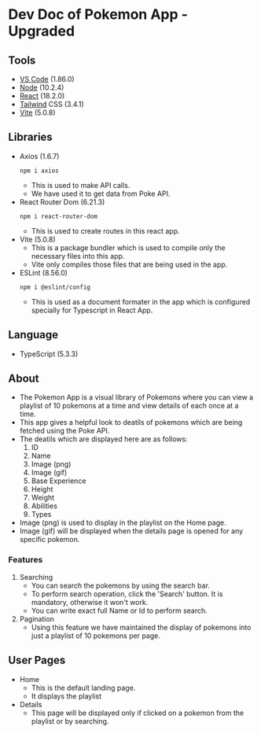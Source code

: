 # Dev Doc of Pokemon App - Upgraded

## Tools
- [VS Code](https://code.visualstudio.com/download) (1.86.0)
- [Node](https://nodejs.org/en/download) (10.2.4)
- [React](https://vitejs.dev/guide/) (18.2.0)
- [Tailwind](https://tailwindcss.com/docs/guides/vite) CSS (3.4.1)
- [Vite](https://vitejs.dev/guide/) (5.0.8)

## Libraries
- Axios (1.6.7)
    ```
    npm i axios
    ```
    - This is used to make API calls.
    - We have used it to get data from Poke API.
- React Router Dom (6.21.3)
    ```
    npm i react-router-dom
    ```
    - This is used to create routes in this react app.
- Vite (5.0.8)
    - This is a package bundler which is used to compile only the necessary files into this app.
    - Vite only compiles those files that are being used in the app.
- ESLint (8.56.0)
    ```
    npm i @eslint/config
    ```
    - This is used as a document formater in the app which is configured specially for Typescript in React App.

## Language
- TypeScript (5.3.3)

## About
- The Pokemon App is a visual library of Pokemons where you can view a playlist of 10 pokemons at a time and view details of each once at a time.
- This app gives a helpful look to deatils of pokemons which are being fetched using the Poke API.
- The deatils which are displayed here are as follows:
    1) ID
    2) Name
    3) Image (png)
    4) Image (gif)
    5) Base Experience
    6) Height
    7) Weight
    8) Abilities
    9) Types
- Image (png) is used to display in the playlist on the Home page.
- Image (gif) will be displayed when the details page is opened for any specific pokemon.

### Features
1) Searching
    - You can search the pokemons by using the search bar.
    - To perform search operation, click the 'Search' button. It is mandatory, otherwise it won't work.
    - You can write exact full Name or Id to perform search.
2) Pagination
    - Using this feature we have maintained the display of pokemons into just a playlist of 10 pokemons per page.

## User Pages
- Home
    - This is the default landing page.
    - It displays the playlist
- Details
    - This page will be displayed only if clicked on a pokemon from the playlist or by searching.
